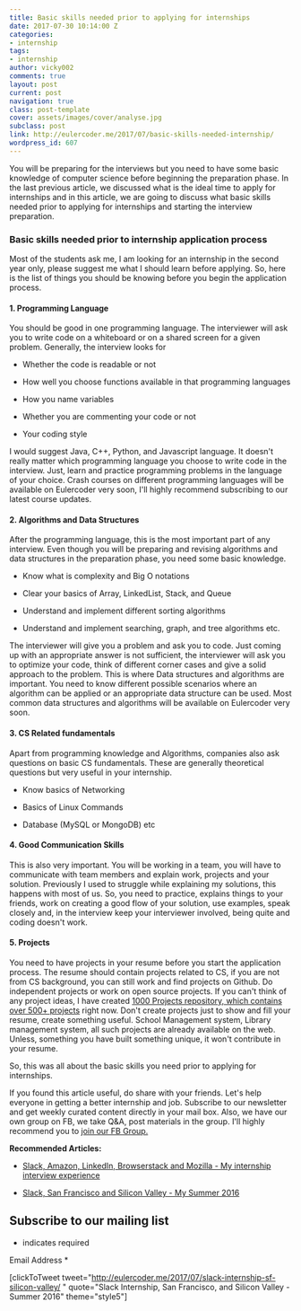 ```yaml
---
title: Basic skills needed prior to applying for internships
date: 2017-07-30 10:14:00 Z
categories:
- internship
tags:
- internship
author: vicky002
comments: true
layout: post
current: post
navigation: true
class: post-template
cover: assets/images/cover/analyse.jpg
subclass: post
link: http://eulercoder.me/2017/07/basic-skills-needed-internship/
wordpress_id: 607
---
```


You will be preparing for the interviews but you need to have some basic knowledge of computer science before beginning the preparation phase. In the last previous article, we discussed what is the ideal time to apply for internships and in this article, we are going to discuss what basic skills needed prior to applying for internships and starting the interview preparation.


### Basic skills needed prior to internship application process


Most of the students ask me, I am looking for an internship in the second year only, please suggest me what I should learn before applying. So, here is the list of things you should be knowing before you begin the application process.


#### 1. Programming Language


You should be good in one programming language. The interviewer will ask you to write code on a whiteboard or on a shared screen for a given problem. Generally, the interview looks for



 	
  * Whether the code is readable or not

 	
  * How well you choose functions available in that programming languages

 	
  * How you name variables

 	
  * Whether you are commenting your code or not

 	
  * Your coding style


I would suggest Java, C++, Python, and Javascript language. It doesn't really matter which programming language you choose to write code in the interview. Just, learn and practice programming problems in the language of your choice. Crash courses on different programming languages will be available on Eulercoder very soon, I'll highly recommend subscribing to our latest course updates.


#### 2. Algorithms and Data Structures

<!-- more -->
After the programming language, this is the most important part of any interview. Even though you will be preparing and revising algorithms and data structures in the preparation phase, you need some basic knowledge.



 	
  * Know what is complexity and Big O notations

 	
  * Clear your basics of Array, LinkedList, Stack, and Queue

 	
  * Understand and implement different sorting algorithms

 	
  * Understand and implement searching, graph, and tree algorithms etc.


The interviewer will give you a problem and ask you to code. Just coming up with an appropriate answer is not sufficient, the interviewer will ask you to optimize your code, think of different corner cases and give a solid approach to the problem. This is where Data structures and algorithms are important. You need to know different possible scenarios where an algorithm can be applied or an appropriate data structure can be used. Most common data structures and algorithms will be available on Eulercoder very soon.


#### 3. CS Related fundamentals


Apart from programming knowledge and Algorithms, companies also ask questions on basic CS fundamentals. These are generally theoretical questions but very useful in your internship.



 	
  * Know basics of Networking

 	
  * Basics of Linux Commands

 	
  * Database (MySQL or MongoDB) etc




#### 4.  Good Communication Skills


This is also very important. You will be working in a team, you will have to communicate with team members and explain work, projects and your solution. Previously I used to struggle while explaining my solutions, this happens with most of us. So, you need to practice, explains things to your friends, work on creating a good flow of your solution, use examples, speak closely and, in the interview keep your interviewer involved, being quite and coding doesn't work.


#### 5. Projects


You need to have projects in your resume before you start the application process. The resume should contain projects related to CS, if you are not from CS background, you can still work and find projects on Github. Do independent projects or work on open source projects. If you can't think of any project ideas, I have created [1000 Projects repository, which contains over 500+ projects](https://github.com/vicky002/1000_Projects) right now. Don't create projects just to show and fill your resume, create something useful. School Management system, Library management system, all such projects are already available on the web. Unless, something you have built something unique, it won't contribute in your resume.

So, this was all about the basic skills you need prior to applying for internships.

If you found this article useful, do share with your friends. Let's help everyone in getting a better internship and job. Subscribe to our newsletter and get weekly curated content directly in your mail box. Also, we have our own group on FB, we take Q&A, post materials in the group. I'll highly recommend you to [join our FB Group.](https://www.facebook.com/groups/eulercoder)

**Recommended Articles:**



 	
  * [Slack, Amazon, LinkedIn, Browserstack and Mozilla - My internship interview experience](http://eulercoder.me/2017/07/slack-amazon-mozilla-linkedin-interview/)

 	
  * [Slack, San Francisco and Silicon Valley - My Summer 2016](http://eulercoder.me/2017/07/slack-internship-sf-silicon-valley/)






















## Subscribe to our mailing list




* indicates required




Email Address *
























[clickToTweet tweet="http://eulercoder.me/2017/07/slack-internship-sf-silicon-valley/ " quote="Slack Internship, San Francisco, and Silicon Valley - Summer 2016" theme="style5"]
